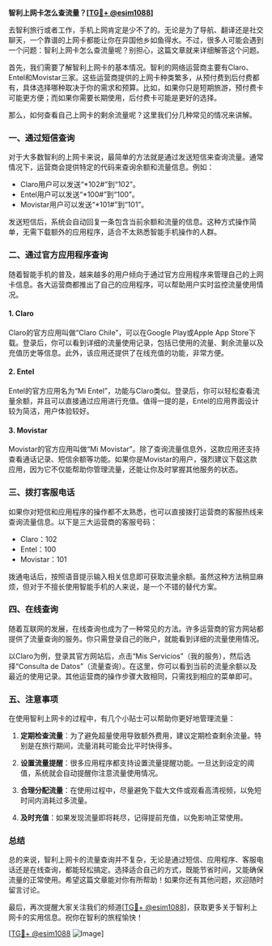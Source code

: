 **智利上网卡怎么查流量？[[TG💪+ @esim1088](https://t.me/s/esim1088)]**

去智利旅行或者工作，手机上网肯定是少不了的。无论是为了导航、翻译还是社交聊天，一个靠谱的上网卡都能让你在异国他乡如鱼得水。不过，很多人可能会遇到一个问题：智利上网卡怎么查流量呢？别担心，这篇文章就来详细解答这个问题。

首先，我们需要了解智利上网卡的基本情况。智利的网络运营商主要有Claro、Entel和Movistar三家。这些运营商提供的上网卡种类繁多，从预付费到后付费都有，具体选择哪种取决于你的需求和预算。比如，如果你只是短期旅游，预付费卡可能更方便；而如果你需要长期使用，后付费卡可能是更好的选择。

那么，如何查看自己上网卡的剩余流量呢？这里我们分几种常见的情况来讲解。

### **一、通过短信查询**

对于大多数智利的上网卡来说，最简单的方法就是通过发送短信来查询流量。通常情况下，运营商会提供特定的代码来查询余额和流量信息。例如：

- Claro用户可以发送“*102#”到“102”。
- Entel用户可以发送“*100#”到“100”。
- Movistar用户可以发送“*101#”到“101”。

发送短信后，系统会自动回复一条包含当前余额和流量的信息。这种方式操作简单，无需下载额外的应用程序，适合不太熟悉智能手机操作的人群。

### **二、通过官方应用程序查询**

随着智能手机的普及，越来越多的用户倾向于通过官方应用程序来管理自己的上网卡信息。各大运营商都推出了自己的应用程序，可以帮助用户实时监控流量使用情况。

#### **1. Claro**
Claro的官方应用叫做“Claro Chile”，可以在Google Play或Apple App Store下载。登录后，你可以看到详细的流量使用记录，包括已使用的流量、剩余流量以及充值历史等信息。此外，该应用还提供了在线充值的功能，非常方便。

#### **2. Entel**
Entel的官方应用名为“Mi Entel”，功能与Claro类似。登录后，你可以轻松查看流量余额，并且可以直接通过应用进行充值。值得一提的是，Entel的应用界面设计较为简洁，用户体验较好。

#### **3. Movistar**
Movistar的官方应用叫做“Mi Movistar”。除了查询流量信息外，这款应用还支持查看通话记录、短信余额等功能。如果你是Movistar的用户，强烈建议下载这款应用，因为它不仅能帮助你管理流量，还能让你及时掌握其他服务的状态。

### **三、拨打客服电话**

如果你对短信和应用程序的操作都不太熟悉，也可以直接拨打运营商的客服热线来查询流量信息。以下是三大运营商的客服号码：

- Claro：102
- Entel：100
- Movistar：101

拨通电话后，按照语音提示输入相关信息即可获取流量余额。虽然这种方法稍显麻烦，但对于不擅长使用智能手机的人来说，是一个不错的替代方案。

### **四、在线查询**

随着互联网的发展，在线查询也成为了一种常见的方法。许多运营商的官方网站都提供了流量查询的服务。你只需登录自己的账户，就能看到详细的流量使用情况。

以Claro为例，登录其官方网站后，点击“Mis Servicios”（我的服务），然后选择“Consulta de Datos”（流量查询）。在这里，你可以看到当前的流量余额以及最近的使用记录。其他运营商的操作步骤大致相同，只需找到相应的菜单即可。

### **五、注意事项**

在使用智利上网卡的过程中，有几个小贴士可以帮助你更好地管理流量：

1. **定期检查流量**：为了避免超量使用导致额外费用，建议定期检查剩余流量。特别是在旅行期间，流量消耗可能会比平时快得多。
   
2. **设置流量提醒**：很多应用程序都支持设置流量提醒功能。一旦达到设定的阈值，系统就会自动提醒你注意流量使用情况。

3. **合理分配流量**：在使用过程中，尽量避免下载大文件或观看高清视频，以免短时间内消耗过多流量。

4. **及时充值**：如果发现流量即将耗尽，记得提前充值，以免影响正常使用。

### **总结**

总的来说，智利上网卡的流量查询并不复杂，无论是通过短信、应用程序、客服电话还是在线查询，都能轻松搞定。选择适合自己的方式，既能节省时间，又能确保流量的正常使用。希望这篇文章能对你有所帮助！如果你还有其他问题，欢迎随时留言讨论。

最后，再次提醒大家关注我们的频道[[TG💪+ @esim1088](https://t.me/s/esim1088)]，获取更多关于智利上网卡的实用信息。祝你在智利的旅程愉快！

[[TG💪+ @esim1088](https://t.me/s/esim1088) ![Image](https://i.postimg.cc/4NQfJmqS/Snipaste-2025-05-13-00-14-12.png)]